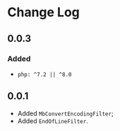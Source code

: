 # Change Log

## 0.0.3

### Added

- `php: ^7.2 || ^8.0`

## 0.0.1

- Added `MbConvertEncodingFilter`;
- Added `EndOfLineFilter`.
